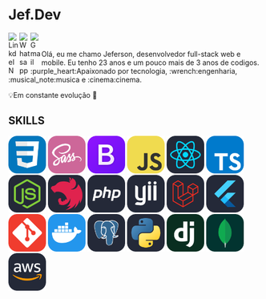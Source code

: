 # Jef.Dev <br>
<div>
<a target="_blank" href="https://www.linkedin.com/in/jeferson-schlarski-422b3818a">
  <img align="left" alt="LinkdeIN" width="22px" src="https://cdn.jsdelivr.net/npm/simple-icons@v3/icons/linkedin.svg" />
</a>
<a target="_blank" href="https://api.whatsapp.com/send?phone=5548991540105">
  <img align="left" alt="Whatsapp" width="22px" src="https://cdn.jsdelivr.net/npm/simple-icons@v3/icons/whatsapp.svg" />
</a>
<a target="_blank" href="mailto:jefscharski@gmail.com">
  <img align="left" alt="Gmail" width="22px" src="https://cdn.jsdelivr.net/npm/simple-icons@v3/icons/gmail.svg" />
</a>
</div>
<br>
<br>
Olá, eu me chamo Jeferson, desenvolvedor full-stack web e mobile. Eu tenho 23 anos e um pouco mais de 3 anos de codigos. :purple_heart:Apaixonado por tecnologia, :wrench:engenharia, :musical_note:musica e :cinema:cinema.

:bulb:Em constante evolução 🚀

## SKILLS
<div>


<img width="75px" src="https://github.com/tandpfun/skill-icons/blob/main/icons/CSS.svg" alt="CSS Icon" />
<img width="75px" src="https://github.com/tandpfun/skill-icons/blob/main/icons/Sass.svg" alt="SASS Icon" /> 
<img width="75px" src="https://github.com/tandpfun/skill-icons/blob/main/icons/Bootstrap.svg" alt="BOOTSTRAP Icon" />
<img width="75px" src="https://github.com/tandpfun/skill-icons/blob/main/icons/JavaScript.svg" alt="Javascript Icon" />
<img width="75px" src="https://github.com/tandpfun/skill-icons/blob/main/icons/React-Dark.svg" alt="ReactJS Icon" />
<img width="75px" src="https://github.com/tandpfun/skill-icons/blob/main/icons/TypeScript.svg" alt="Typescript Icon" /> 
<img width="75px" src="https://github.com/tandpfun/skill-icons/blob/main/icons/NodeJS-Dark.svg" alt="NODE Icon" />
<img width="75px" src="https://github.com/tandpfun/skill-icons/blob/main/icons/NestJS-Dark.svg" alt="Nest Icon" />
<img width="75px" src="https://github.com/tandpfun/skill-icons/blob/main/icons/PHP-Dark.svg" alt="PHP Icon" />
<img width="75px" src="https://github.com/Jefschlarski/Jefschlarski/blob/main/YII3-Dark.svg" alt="Yii Icon" />
<img width="75px" src="https://github.com/tandpfun/skill-icons/blob/main/icons/Laravel-Dark.svg" alt="LARAVEL Icon" />
<img width="75px" src="https://github.com/tandpfun/skill-icons/blob/main/icons/Flutter-Dark.svg" alt="Futter Icon" />
<img width="75px" src="https://github.com/tandpfun/skill-icons/blob/main/icons/Git.svg" alt="GIT Icon" />
<img width="75px" src="https://github.com/tandpfun/skill-icons/blob/main/icons/Docker.svg" alt="DOCKER Icon" />
<img width="75px" src="https://github.com/tandpfun/skill-icons/blob/main/icons/PostgreSQL-Dark.svg" alt="POSTGREE Icon" />
<img width="75px" src="https://github.com/tandpfun/skill-icons/blob/main/icons/Python-Dark.svg" alt="Python Icon" />
<img width="75px" src="https://github.com/tandpfun/skill-icons/blob/main/icons/Django.svg" alt="Django Icon" />
<img width="75px" src="https://github.com/tandpfun/skill-icons/blob/main/icons/MongoDB.svg" alt="Mongo Icon" />
<img width="75px" src="https://github.com/tandpfun/skill-icons/blob/main/icons/AWS-Dark.svg" alt="AWS Icon" />
